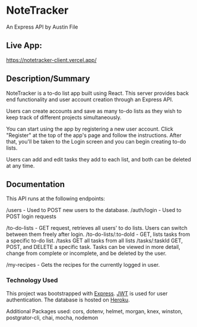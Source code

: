 # NoteTracker

An Express API by Austin File
## Live App: 
https://notetracker-client.vercel.app/

## Description/Summary
NoteTracker is a to-do list app built using React. This server provides back end functionality and user account creation through an Express API.

Users can create accounts and save as many to-do lists as they wish to keep track of different projects simultaneously.

You can start using the app by registering a new user account. Click "Register" at the top of the app's page and follow the instructions. After that, you'll be taken to the Login screen and you can begin creating to-do lists.

Users can add and edit tasks they add to each list, and both can be deleted at any time.

## Documentation
This API runs at the following endpoints:

/users - Used to POST new users to the database.
/auth/login - Used to POST login requests

/to-do-lists - GET request, retrieves all users' to do lists. Users can switch between them freely after login.
/to-do-lists/:to-doId - GET, lists tasks from a specific to-do list. 
/tasks GET all tasks from all lists
/tasks/:taskId GET, POST, and DELETE a specific task. Tasks can be viewed in more detail, change from complete or incomplete, and be deleted by the user.


/my-recipes - Gets the recipes for the currently logged in user.
### Technology Used
This project was bootstrapped with [Express](https://expressjs.com/). [JWT](https://jwt.io/) is used for user authentication. The database is hosted on [Heroku](https://www.heroku.com/).

Additional Packages used: cors, dotenv, helmet, morgan, knex, winston, postgrator-cli, chai, mocha, nodemon